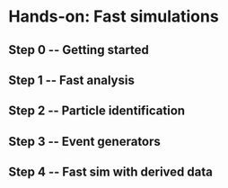 # Hands-on: Fast simulations
## Step 0 -- Getting started
## Step 1 -- Fast analysis
## Step 2 -- Particle identification
## Step 3 -- Event generators
## Step 4 -- Fast sim with derived data
